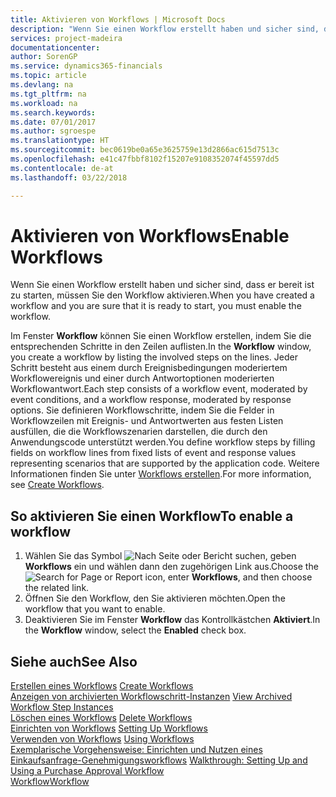 ```yaml
---
title: Aktivieren von Workflows | Microsoft Docs
description: "Wenn Sie einen Workflow erstellt haben und sicher sind, dass er bereit ist zu starten, müssen Sie den Workflow aktivieren."
services: project-madeira
documentationcenter: 
author: SorenGP
ms.service: dynamics365-financials
ms.topic: article
ms.devlang: na
ms.tgt_pltfrm: na
ms.workload: na
ms.search.keywords: 
ms.date: 07/01/2017
ms.author: sgroespe
ms.translationtype: HT
ms.sourcegitcommit: bec0619be0a65e3625759e13d2866ac615d7513c
ms.openlocfilehash: e41c47fbbf8102f15207e9108352074f45597dd5
ms.contentlocale: de-at
ms.lasthandoff: 03/22/2018

---
```

# <a name="enable-workflows"></a><span data-ttu-id="d8255-103">Aktivieren von Workflows</span><span class="sxs-lookup"><span data-stu-id="d8255-103">Enable Workflows</span></span>
<span data-ttu-id="d8255-104">Wenn Sie einen Workflow erstellt haben und sicher sind, dass er bereit ist zu starten, müssen Sie den Workflow aktivieren.</span><span class="sxs-lookup"><span data-stu-id="d8255-104">When you have created a workflow and you are sure that it is ready to start, you must enable the workflow.</span></span>  

 <span data-ttu-id="d8255-105">Im Fenster **Workflow** können Sie einen Workflow erstellen, indem Sie die entsprechenden Schritte in den Zeilen auflisten.</span><span class="sxs-lookup"><span data-stu-id="d8255-105">In the **Workflow** window, you create a workflow by listing the involved steps on the lines.</span></span> <span data-ttu-id="d8255-106">Jeder Schritt besteht aus einem durch Ereignisbedingungen moderiertem Workflowereignis und einer durch Antwortoptionen moderierten Workflowantwort.</span><span class="sxs-lookup"><span data-stu-id="d8255-106">Each step consists of a workflow event, moderated by event conditions, and a workflow response, moderated by response options.</span></span> <span data-ttu-id="d8255-107">Sie definieren Workflowschritte, indem Sie die Felder in Workflowzeilen mit Ereignis- und Antwortwerten aus festen Listen ausfüllen, die die Workflowszenarien darstellen, die durch den Anwendungscode unterstützt werden.</span><span class="sxs-lookup"><span data-stu-id="d8255-107">You define workflow steps by filling fields on workflow lines from fixed lists of event and response values representing scenarios that are supported by the application code.</span></span> <span data-ttu-id="d8255-108">Weitere Informationen finden Sie unter [Workflows erstellen](across-how-to-create-workflows.md).</span><span class="sxs-lookup"><span data-stu-id="d8255-108">For more information, see [Create Workflows](across-how-to-create-workflows.md).</span></span>  

## <a name="to-enable-a-workflow"></a><span data-ttu-id="d8255-109">So aktivieren Sie einen Workflow</span><span class="sxs-lookup"><span data-stu-id="d8255-109">To enable a workflow</span></span>  
1.  <span data-ttu-id="d8255-110">Wählen Sie das Symbol ![Nach Seite oder Bericht suchen](media/ui-search/search_small.png "Symbol Nach Seite oder Bericht suchen"), geben **Workflows** ein und wählen dann den zugehörigen Link aus.</span><span class="sxs-lookup"><span data-stu-id="d8255-110">Choose the ![Search for Page or Report](media/ui-search/search_small.png "Search for Page or Report icon") icon, enter **Workflows**, and then choose the related link.</span></span>  
2.  <span data-ttu-id="d8255-111">Öffnen Sie den Workflow, den Sie aktivieren möchten.</span><span class="sxs-lookup"><span data-stu-id="d8255-111">Open the workflow that you want to enable.</span></span>  
3.  <span data-ttu-id="d8255-112">Deaktivieren Sie im Fenster **Workflow** das Kontrollkästchen **Aktiviert**.</span><span class="sxs-lookup"><span data-stu-id="d8255-112">In the **Workflow** window, select the **Enabled** check box.</span></span>  

## <a name="see-also"></a><span data-ttu-id="d8255-113">Siehe auch</span><span class="sxs-lookup"><span data-stu-id="d8255-113">See Also</span></span>  
 <span data-ttu-id="d8255-114">[Erstellen eines Workflows](across-how-to-create-workflows.md) </span><span class="sxs-lookup"><span data-stu-id="d8255-114">[Create Workflows](across-how-to-create-workflows.md) </span></span>  
 <span data-ttu-id="d8255-115">[Anzeigen von archivierten Workflowschritt-Instanzen](across-how-to-view-archived-workflow-step-instances.md) </span><span class="sxs-lookup"><span data-stu-id="d8255-115">[View Archived Workflow Step Instances](across-how-to-view-archived-workflow-step-instances.md) </span></span>  
 <span data-ttu-id="d8255-116">[Löschen eines Workflows](across-how-to-delete-workflows.md) </span><span class="sxs-lookup"><span data-stu-id="d8255-116">[Delete Workflows](across-how-to-delete-workflows.md) </span></span>  
 <span data-ttu-id="d8255-117">[Einrichten von Workflows](across-set-up-workflows.md) </span><span class="sxs-lookup"><span data-stu-id="d8255-117">[Setting Up Workflows](across-set-up-workflows.md) </span></span>  
 <span data-ttu-id="d8255-118">[Verwenden von Workflows](across-use-workflows.md) </span><span class="sxs-lookup"><span data-stu-id="d8255-118">[Using Workflows](across-use-workflows.md) </span></span>  
 <span data-ttu-id="d8255-119">[Exemplarische Vorgehensweise: Einrichten und Nutzen eines Einkaufsanfrage-Genehmigungsworkflows](walkthrough-setting-up-and-using-a-purchase-approval-workflow.md) </span><span class="sxs-lookup"><span data-stu-id="d8255-119">[Walkthrough: Setting Up and Using a Purchase Approval Workflow](walkthrough-setting-up-and-using-a-purchase-approval-workflow.md) </span></span>  
 [<span data-ttu-id="d8255-120">Workflow</span><span class="sxs-lookup"><span data-stu-id="d8255-120">Workflow</span></span>](across-workflow.md)   

